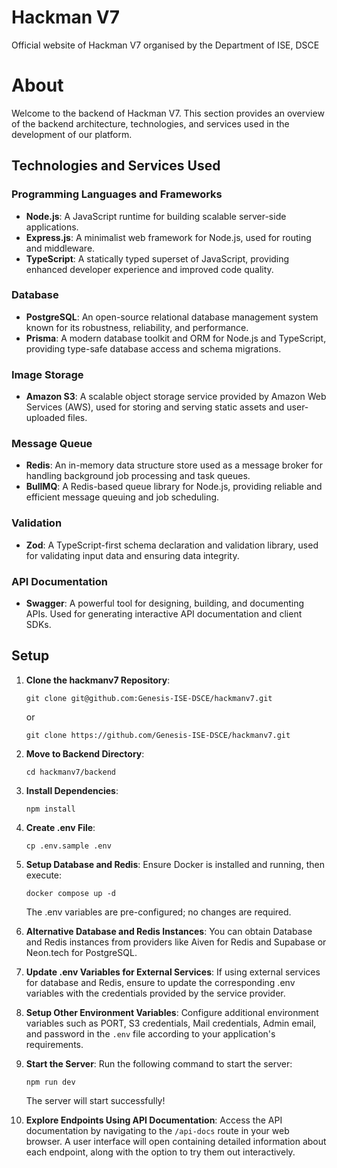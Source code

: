 # Hackman V7

Official website of Hackman V7 organised by the Department of ISE, DSCE

# About

Welcome to the backend of Hackman V7. This section provides an overview of the backend architecture, technologies, and services used in the development of our platform.

## Technologies and Services Used

### Programming Languages and Frameworks

- **Node.js**: A JavaScript runtime for building scalable server-side applications.
- **Express.js**: A minimalist web framework for Node.js, used for routing and middleware.
- **TypeScript**: A statically typed superset of JavaScript, providing enhanced developer experience and improved code quality.

### Database

- **PostgreSQL**: An open-source relational database management system known for its robustness, reliability, and performance.
- **Prisma**: A modern database toolkit and ORM for Node.js and TypeScript, providing type-safe database access and schema migrations.

### Image Storage

- **Amazon S3**: A scalable object storage service provided by Amazon Web Services (AWS), used for storing and serving static assets and user-uploaded files.

### Message Queue

- **Redis**: An in-memory data structure store used as a message broker for handling background job processing and task queues.
- **BullMQ**: A Redis-based queue library for Node.js, providing reliable and efficient message queuing and job scheduling.

### Validation

- **Zod**: A TypeScript-first schema declaration and validation library, used for validating input data and ensuring data integrity.

### API Documentation

- **Swagger**: A powerful tool for designing, building, and documenting APIs. Used for generating interactive API documentation and client SDKs.

## Setup

1. **Clone the hackmanv7 Repository**:

   ```shell
   git clone git@github.com:Genesis-ISE-DSCE/hackmanv7.git
   ```

   or

   ```shell
   git clone https://github.com/Genesis-ISE-DSCE/hackmanv7.git
   ```

2. **Move to Backend Directory**:

   ```shell
   cd hackmanv7/backend
   ```

3. **Install Dependencies**:

   ```shell
   npm install
   ```

4. **Create .env File**:

   ```shell
   cp .env.sample .env
   ```

5. **Setup Database and Redis**:
   Ensure Docker is installed and running, then execute:

   ```shell
   docker compose up -d
   ```

   The .env variables are pre-configured; no changes are required.

6. **Alternative Database and Redis Instances**:
   You can obtain Database and Redis instances from providers like Aiven for Redis and Supabase or Neon.tech for PostgreSQL.

7. **Update .env Variables for External Services**:
   If using external services for database and Redis, ensure to update the corresponding .env variables with the credentials provided by the service provider.

8. **Setup Other Environment Variables**:
   Configure additional environment variables such as PORT, S3 credentials, Mail credentials, Admin email, and password in the `.env` file according to your application's requirements.

9. **Start the Server**:
   Run the following command to start the server:

   ```shell
   npm run dev
   ```

   The server will start successfully!

10. **Explore Endpoints Using API Documentation**:
    Access the API documentation by navigating to the `/api-docs` route in your web browser. A user interface will open containing detailed information about each endpoint, along with the option to try them out interactively.
